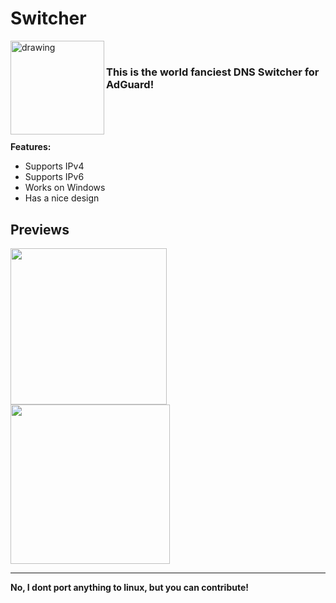 # Switcher

<img align="left" src="https://alexh.space/images/switcher-icon.png" alt="drawing" width="150"/> 

&nbsp;

<h3>This is the world fanciest DNS Switcher for AdGuard!</h3>

\
&nbsp;
\
&nbsp;

__Features:__

* Supports IPv4
* Supports IPv6
* Works on Windows
* Has a nice design

## Previews

<p float="left">
  <img src="https://alexh.space/images/preview-disabled.png" width="250" />
  <img src="https://alexh.space/images/preview-enabled.png" width="255" /> 
</p>


---

<b>No, I dont port anything to linux, but you can contribute!</b>
